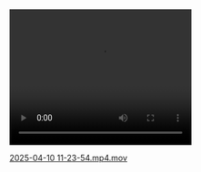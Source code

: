 <video width="320" height="240" controls>
  <source src="2025-04-10 11-23-54.mp4.mov" type="video/mp4">
</video>

[2025-04-10 11-23-54.mp4.mov](http://github.com/phatcao285/ReactNative_CrashCourse/blob/main/2025-04-10%2011-23-54.mp4.mov)
